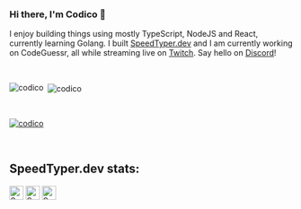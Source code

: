### Hi there, I'm Codico 👋

I enjoy building things using mostly TypeScript, NodeJS and React, currently learning Golang. I built [SpeedTyper.dev](https://speedtyper.dev) and I am currently working on CodeGuessr, all while streaming live on [Twitch](https://twitch.tv/codico). Say hello on [Discord](https://discord.com/invite/AMbnnN5eep)!

<p>&nbsp;</p>

<p><img align="left" src="https://github-readme-stats.vercel.app/api/top-langs?username=codicocodes&show_icons=true&locale=en&layout=compact&theme=gotham&card_width=300" alt="codico" /></p>

<p>&nbsp;<img align="center" src="https://github-readme-stats.vercel.app/api?username=codicocodes&show_icons=true&locale=en&theme=gotham&hide=stars&hide_rank=true" alt="codico" /></p>

<p>&nbsp;</p>

<p align="left"> <a href="https://twitter.com/jsn1nj4" target="blank"><img src="https://img.shields.io/twitter/follow/codicocodes?logo=twitter&style=for-the-badge&color=blue" alt="codico" /></a> </p>

<p>&nbsp;</p>


<h2>SpeedTyper.dev stats:</h2>

[<img src="https://api.speedtyper.dev/users/codicocodes/badges/averagewpm" alt="SpeedTyper.dev avg wpm" height="25">](https://www.speedtyper.dev/profile/codicocodes) 
[<img src="https://api.speedtyper.dev/users/codicocodes/badges/topwpm" alt="SpeedTyper.dev top wpm" height="25">](https://www.speedtyper.dev/profile/codicocodes) 
[<img src="https://api.speedtyper.dev/users/codicocodes/badges/gamecount" alt="SpeedTyper.dev games" height="25">](https://www.speedtyper.dev/profile/codicocodes)
